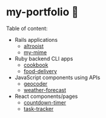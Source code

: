 # my-portfolio 🌲

Table of content:
- Rails applications
    - [altrooist](https://github.com/eytienne87/altrooist-app)
    - [my-mime](https://github.com/eytienne87/mymime)
- Ruby backend CLI apps
    - [cookbook](https://github.com/eytienne87/my-portfolio/tree/master/cookbook-redo/lib)
    - [food-delivery](https://github.com/eytienne87/my-portfolio/tree/master/food-delivery-redo)
- JavaScript components using APIs
    - [geocoder](https://github.com/eytienne87/my-portfolio/tree/master/geocoder)
    - [weather-forecast](https://github.com/eytienne87/my-portfolio/tree/master/weather-forecast)
- React components/pages
    - [countdown-timer](https://github.com/eytienne87/drop-zone)
    - [task-tracker](https://github.com/eytienne87/react-task-tracker)

